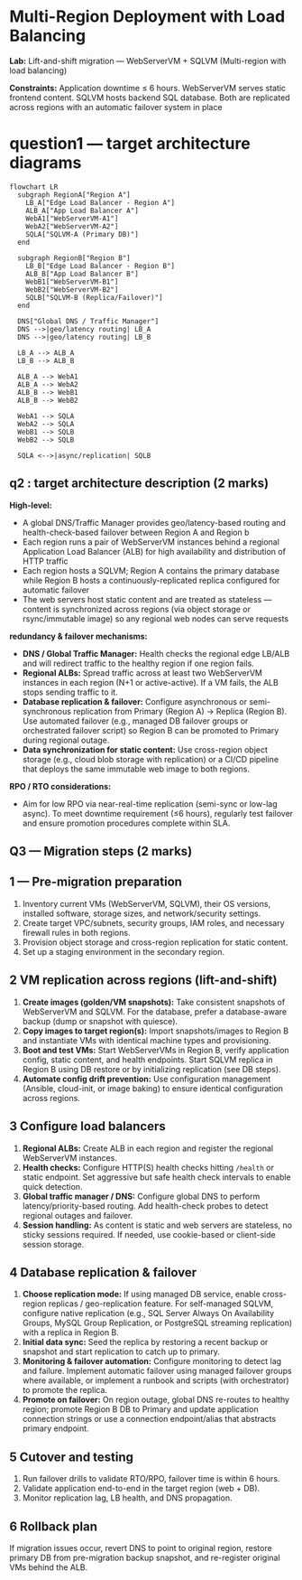 # Multi-Region Deployment with Load Balancing 

**Lab:** Lift-and-shift migration — WebServerVM + SQLVM (Multi-region with load balancing)

**Constraints:** Application downtime ≤ 6 hours. WebServerVM serves static frontend content. SQLVM hosts backend SQL database. Both are replicated across regions with an automatic failover system in place



# question1 — target architecture diagrams

```mermaid
flowchart LR
  subgraph RegionA["Region A"]
    LB_A["Edge Load Balancer - Region A"]
    ALB_A["App Load Balancer A"]
    WebA1["WebServerVM-A1"]
    WebA2["WebServerVM-A2"]
    SQLA["SQLVM-A (Primary DB)"]
  end

  subgraph RegionB["Region B"]
    LB_B["Edge Load Balancer - Region B"]
    ALB_B["App Load Balancer B"]
    WebB1["WebServerVM-B1"]
    WebB2["WebServerVM-B2"]
    SQLB["SQLVM-B (Replica/Failover)"]
  end

  DNS["Global DNS / Traffic Manager"]
  DNS -->|geo/latency routing| LB_A
  DNS -->|geo/latency routing| LB_B

  LB_A --> ALB_A
  LB_B --> ALB_B

  ALB_A --> WebA1
  ALB_A --> WebA2
  ALB_B --> WebB1
  ALB_B --> WebB2

  WebA1 --> SQLA
  WebA2 --> SQLA
  WebB1 --> SQLB
  WebB2 --> SQLB

  SQLA <-->|async/replication| SQLB
```




## q2 : target architecture description (2 marks)

**High-level:**

* A global DNS/Traffic Manager provides geo/latency-based routing and health-check-based failover between Region A and Region b
* Each region runs a pair of WebServerVM instances behind a regional Application Load Balancer (ALB) for high availability and distribution of HTTP traffic
* Each region hosts a SQLVM; Region A contains the primary database while Region B hosts a continuously-replicated replica configured for automatic failover
* The web servers host static content and are treated as stateless — content is synchronized across regions (via object storage or rsync/immutable image) so any regional web nodes can serve requests

**redundancy & failover mechanisms:**

* **DNS / Global Traffic Manager:** Health checks the regional edge LB/ALB and will redirect traffic to the healthy region if one region fails.
* **Regional ALBs:** Spread traffic across at least two WebServerVM instances in each region (N+1 or active-active). If a VM fails, the ALB stops sending traffic to it.
* **Database replication & failover:** Configure asynchronous or semi-synchronous replication from Primary (Region A) → Replica (Region B). Use automated failover (e.g., managed DB failover groups or orchestrated failover script) so Region B can be promoted to Primary during regional outage.
* **Data synchronization for static content:** Use cross-region object storage (e.g., cloud blob storage with replication) or a CI/CD pipeline that deploys the same immutable web image to both regions.

**RPO / RTO considerations:**

* Aim for low RPO via near-real-time replication (semi-sync or low-lag async). To meet downtime requirement (≤6 hours), regularly test failover and ensure promotion procedures complete within SLA.



## Q3 — Migration steps (2 marks)

## 1 — Pre-migration preparation

1. Inventory current VMs (WebServerVM, SQLVM), their OS versions, installed software, storage sizes, and network/security settings.
2. Create target VPC/subnets, security groups, IAM roles, and necessary firewall rules in both regions.
3. Provision object storage and cross-region replication for static content.
4. Set up a staging environment in the secondary region.

## 2 VM replication across regions (lift-and-shift)

1. **Create images (golden/VM snapshots):** Take consistent snapshots of WebServerVM and SQLVM. For the database, prefer a database-aware backup (dump or snapshot with quiesce).
2. **Copy images to target region(s):** Import snapshots/images to Region B and instantiate VMs with identical machine types and provisioning.
3. **Boot and test VMs:** Start WebServerVMs in Region B, verify application config, static content, and health endpoints. Start SQLVM replica in Region B using DB restore or by initializing replication (see DB steps).
4. **Automate config drift prevention:** Use configuration management (Ansible, cloud-init, or image baking) to ensure identical configuration across regions.

## 3 Configure load balancers

1. **Regional ALBs:** Create ALB in each region and register the regional WebServerVM instances.
2. **Health checks:** Configure HTTP(S) health checks hitting `/health` or static endpoint. Set aggressive but safe health check intervals to enable quick detection.
3. **Global traffic manager / DNS:** Configure global DNS to perform latency/priority-based routing. Add health-check probes to detect regional outages and failover.
4. **Session handling:** As content is static and web servers are stateless, no sticky sessions required. If needed, use cookie-based or client-side session storage.

## 4 Database replication & failover

1. **Choose replication mode:** If using managed DB service, enable cross-region replicas / geo-replication feature. For self-managed SQLVM, configure native replication (e.g., SQL Server Always On Availability Groups, MySQL Group Replication, or PostgreSQL streaming replication) with a replica in Region B.
2. **Initial data sync:** Seed the replica by restoring a recent backup or snapshot and start replication to catch up to primary.
3. **Monitoring & failover automation:** Configure monitoring to detect lag and failure. Implement automatic failover using managed failover groups where available, or implement a runbook and scripts (with orchestrator) to promote the replica.
4. **Promote on failover:** On region outage, global DNS re-routes to healthy region; promote Region B DB to Primary and update application connection strings or use a connection endpoint/alias that abstracts primary endpoint.

## 5 Cutover and testing

1. Run failover drills to validate RTO/RPO, failover time is within 6 hours.
2. Validate application end-to-end in the target region (web + DB).
3. Monitor replication lag, LB health, and DNS propagation.

## 6 Rollback plan

 If migration issues occur, revert DNS to point to original region, restore primary DB from pre-migration backup snapshot, and re-register original VMs behind the ALB.




